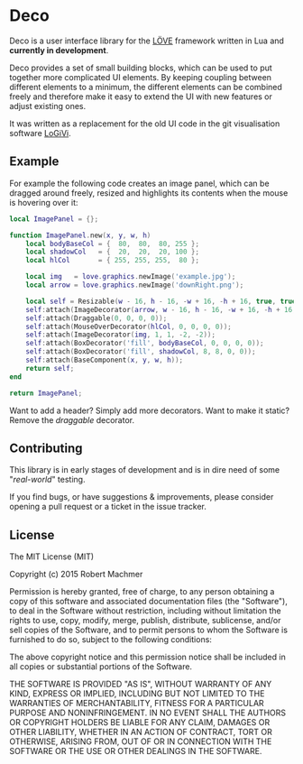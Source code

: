 # Deco

Deco is a user interface library for the [LÖVE](https://www.love2d.org/) framework written in Lua and __currently in development__.

Deco provides a set of small building blocks, which can be used to put together more complicated UI elements. By keeping coupling between different elements to a minimum, the different elements can be combined freely and therefore make it easy to extend the UI with new features or adjust existing ones.

It was written as a replacement for the old UI code in the git visualisation software [LoGiVi](https://github.com/rm-code/logivi).

## Example

For example the following code creates an image panel, which can be dragged around freely, resized and highlights its contents when the mouse is hovering over it:

```lua
local ImagePanel = {};

function ImagePanel.new(x, y, w, h)
    local bodyBaseCol = {  80,  80,  80, 255 };
    local shadowCol   = {  20,  20,  20, 100 };
    local hlCol       = { 255, 255, 255,  80 };

    local img   = love.graphics.newImage('example.jpg');
    local arrow = love.graphics.newImage('downRight.png');

    local self = Resizable(w - 16, h - 16, -w + 16, -h + 16, true, true, true, true);
    self:attach(ImageDecorator(arrow, w - 16, h - 16, -w + 16, -h + 16, true, true, true, true));
    self:attach(Draggable(0, 0, 0, 0));
    self:attach(MouseOverDecorator(hlCol, 0, 0, 0, 0));
    self:attach(ImageDecorator(img, 1, 1, -2, -2));
    self:attach(BoxDecorator('fill', bodyBaseCol, 0, 0, 0, 0));
    self:attach(BoxDecorator('fill', shadowCol, 8, 8, 0, 0));
    self:attach(BaseComponent(x, y, w, h));
    return self;
end

return ImagePanel;
```

Want to add a header? Simply add more decorators. Want to make it static? Remove the _draggable_ decorator.

## Contributing

This library is in early stages of development and is in dire need of some "_real-world_" testing.

If you find bugs, or have suggestions & improvements, please consider opening a pull request or a ticket in the issue tracker.

## License

The MIT License (MIT)

Copyright (c) 2015 Robert Machmer

Permission is hereby granted, free of charge, to any person obtaining a copy of this software and associated documentation files (the "Software"), to deal in the Software without restriction, including without limitation the rights to use, copy, modify, merge, publish, distribute, sublicense, and/or sell copies of the Software, and to permit persons to whom the Software is furnished to do so, subject to the following conditions:

The above copyright notice and this permission notice shall be included in all copies or substantial portions of the Software.

THE SOFTWARE IS PROVIDED "AS IS", WITHOUT WARRANTY OF ANY KIND, EXPRESS OR IMPLIED, INCLUDING BUT NOT LIMITED TO THE WARRANTIES OF MERCHANTABILITY, FITNESS FOR A PARTICULAR PURPOSE AND NONINFRINGEMENT. IN NO EVENT SHALL THE AUTHORS OR COPYRIGHT HOLDERS BE LIABLE FOR ANY CLAIM, DAMAGES OR OTHER LIABILITY, WHETHER IN AN ACTION OF CONTRACT, TORT OR OTHERWISE, ARISING FROM, OUT OF OR IN CONNECTION WITH THE SOFTWARE OR THE USE OR OTHER DEALINGS IN THE SOFTWARE.
